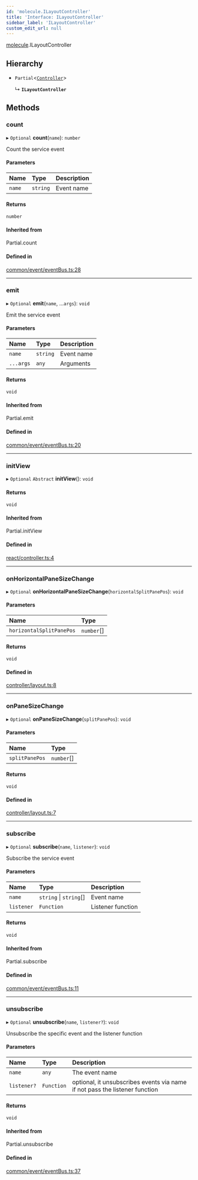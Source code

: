 ```yaml
---
id: 'molecule.ILayoutController'
title: 'Interface: ILayoutController'
sidebar_label: 'ILayoutController'
custom_edit_url: null
---
```


[molecule](../namespaces/molecule).ILayoutController

## Hierarchy

-   `Partial`<[`Controller`](../classes/molecule.react.Controller)\>

    ↳ **`ILayoutController`**

## Methods

### count

▸ `Optional` **count**(`name`): `number`

Count the service event

#### Parameters

| Name   | Type     | Description |
| :----- | :------- | :---------- |
| `name` | `string` | Event name  |

#### Returns

`number`

#### Inherited from

Partial.count

#### Defined in

[common/event/eventBus.ts:28](https://github.com/DTStack/molecule/blob/3e6bc450/src/common/event/eventBus.ts#L28)

---

### emit

▸ `Optional` **emit**(`name`, ...`args`): `void`

Emit the service event

#### Parameters

| Name      | Type     | Description |
| :-------- | :------- | :---------- |
| `name`    | `string` | Event name  |
| `...args` | `any`    | Arguments   |

#### Returns

`void`

#### Inherited from

Partial.emit

#### Defined in

[common/event/eventBus.ts:20](https://github.com/DTStack/molecule/blob/3e6bc450/src/common/event/eventBus.ts#L20)

---

### initView

▸ `Optional` `Abstract` **initView**(): `void`

#### Returns

`void`

#### Inherited from

Partial.initView

#### Defined in

[react/controller.ts:4](https://github.com/DTStack/molecule/blob/3e6bc450/src/react/controller.ts#L4)

---

### onHorizontalPaneSizeChange

▸ `Optional` **onHorizontalPaneSizeChange**(`horizontalSplitPanePos`): `void`

#### Parameters

| Name                     | Type       |
| :----------------------- | :--------- |
| `horizontalSplitPanePos` | `number`[] |

#### Returns

`void`

#### Defined in

[controller/layout.ts:8](https://github.com/DTStack/molecule/blob/3e6bc450/src/controller/layout.ts#L8)

---

### onPaneSizeChange

▸ `Optional` **onPaneSizeChange**(`splitPanePos`): `void`

#### Parameters

| Name           | Type       |
| :------------- | :--------- |
| `splitPanePos` | `number`[] |

#### Returns

`void`

#### Defined in

[controller/layout.ts:7](https://github.com/DTStack/molecule/blob/3e6bc450/src/controller/layout.ts#L7)

---

### subscribe

▸ `Optional` **subscribe**(`name`, `listener`): `void`

Subscribe the service event

#### Parameters

| Name       | Type                   | Description       |
| :--------- | :--------------------- | :---------------- |
| `name`     | `string` \| `string`[] | Event name        |
| `listener` | `Function`             | Listener function |

#### Returns

`void`

#### Inherited from

Partial.subscribe

#### Defined in

[common/event/eventBus.ts:11](https://github.com/DTStack/molecule/blob/3e6bc450/src/common/event/eventBus.ts#L11)

---

### unsubscribe

▸ `Optional` **unsubscribe**(`name`, `listener?`): `void`

Unsubscribe the specific event and the listener function

#### Parameters

| Name        | Type       | Description                                                                 |
| :---------- | :--------- | :-------------------------------------------------------------------------- |
| `name`      | `any`      | The event name                                                              |
| `listener?` | `Function` | optional, it unsubscribes events via name if not pass the listener function |

#### Returns

`void`

#### Inherited from

Partial.unsubscribe

#### Defined in

[common/event/eventBus.ts:37](https://github.com/DTStack/molecule/blob/3e6bc450/src/common/event/eventBus.ts#L37)
